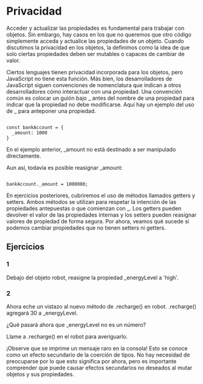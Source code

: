 # Privacidad

Acceder y actualizar las propiedades es fundamental para trabajar con objetos. Sin embargo, hay casos en los que no queremos que otro código simplemente acceda y actualice las propiedades de un objeto. Cuando discutimos la privacidad en los objetos, la definimos como la idea de que solo ciertas propiedades deben ser mutables o capaces de cambiar de valor.

Ciertos lenguajes tienen privacidad incorporada para los objetos, pero JavaScript no tiene esta función. Más bien, los desarrolladores de JavaScript siguen convenciones de nomenclatura que indican a otros desarrolladores cómo interactuar con una propiedad. Una convención común es colocar un guión bajo _ antes del nombre de una propiedad para indicar que la propiedad no debe modificarse. Aquí hay un ejemplo del uso de _ para anteponer una propiedad.

~~~

const bankAccount = {
  _amount: 1000
}

~~~

En el ejemplo anterior, _amount no está destinado a ser manipulado directamente.

Aun así, todavía es posible reasignar _amount:

~~~

bankAccount._amount = 1000000;

~~~

En ejercicios posteriores, cubriremos el uso de métodos llamados getters y setters. Ambos métodos se utilizan para respetar la intención de las propiedades antepuestas o que comienzan con _. Los getters pueden devolver el valor de las propiedades internas y los setters pueden reasignar valores de propiedad de forma segura. Por ahora, veamos qué sucede si podemos cambiar propiedades que no tienen setters ni getters.

## Ejercicios

### 1

Debajo del objeto robot, reasigne la propiedad _energyLevel a 'high'.

### 2

Ahora eche un vistazo al nuevo método de .recharge() en robot. .recharge() agregará 30 a _energyLevel.

¿Qué pasará ahora que _energyLevel no es un número?

Llame a .recharge() en el robot para averiguarlo.

¡Observe que se imprime un mensaje raro en la consola! Esto se conoce como un efecto secundario de la coerción de tipos. No hay necesidad de preocuparse por lo que esto significa por ahora, pero es importante comprender que puede causar efectos secundarios no deseados al mutar objetos y sus propiedades.